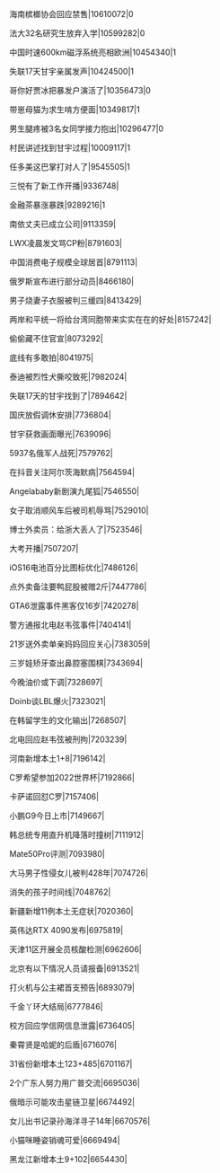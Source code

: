 海南槟榔协会回应禁售|10610072|0

法大32名研究生放弃入学|10599282|0

中国时速600km磁浮系统亮相欧洲|10454340|1

失联17天甘宇亲属发声|10424500|1

哥你好贾冰把暴发户演活了|10356473|0

带崽母猫为求生啃方便面|10349817|1

男生腿疼被3名女同学接力抱出|10296477|0

村民讲述找到甘宇过程|10009117|1

任多美这巴掌打对人了|9545505|1

三悦有了新工作开播|9336748|

金融茶暴涨暴跌|9289216|1

南依丈夫已成立公司|9113359|

LWX凌晨发文骂CP粉|8791603|

中国消费电子规模全球居首|8791113|

俄罗斯宣布进行部分动员|8466180|

男子烧妻子衣服被判三缓四|8413429|

两岸和平统一将给台湾同胞带来实实在在的好处|8157242|

偷偷藏不住官宣|8073292|

底线有多敢拍|8041975|

泰迪被烈性犬撕咬致死|7982024|

失联17天的甘宇找到了|7894642|

国庆放假调休安排|7736804|

甘宇获救画面曝光|7639096|

5937名俄军人战死|7579762|

在抖音关注阿尔茨海默病|7564594|

Angelababy新剧演九尾狐|7546550|

女子取消顺风车后被司机辱骂|7529010|

博士外卖员：给浙大丢人了|7523546|

大考开播|7507207|

iOS16电池百分比图标优化|7486126|

点外卖备注要鸭屁股被赠2斤|7447786|

GTA6泄露事件黑客仅16岁|7420278|

警方通报北电赵韦弦事件|7404141|

21岁送外卖单亲妈妈回应关心|7383059|

三岁娃矫牙查出鼻腔塞围棋|7343694|

今晚油价或下调|7328697|

Doinb谈LBL爆火|7323021|

在韩留学生的文化输出|7268507|

北电回应赵韦弦被刑拘|7203239|

河南新增本土1+8|7196142|

C罗希望参加2022世界杯|7192866|

卡萨诺回怼C罗|7157406|

小鹏G9今日上市|7149667|

韩总统专用直升机降落时撞树|7111912|

Mate50Pro评测|7093980|

大马男子性侵女儿被判428年|7074726|

消失的孩子时间线|7048762|

新疆新增11例本土无症状|7020360|

英伟达RTX 4090发布|6975819|

天津11区开展全员核酸检测|6962606|

北京有以下情况人员请报备|6913521|

打火机与公主裙首支预告|6893079|

千金丫环大结局|6777846|

校方回应学信网信息泄露|6736405|

秦霄贤是哈妮的后盾|6716076|

31省份新增本土123+485|6701167|

2个广东人努力用广普交流|6695036|

俄暗示可能攻击星链卫星|6674492|

女儿出书记录孙海洋寻子14年|6670576|

小猫咪睡姿销魂可爱|6669494|

黑龙江新增本土9+102|6654430|

